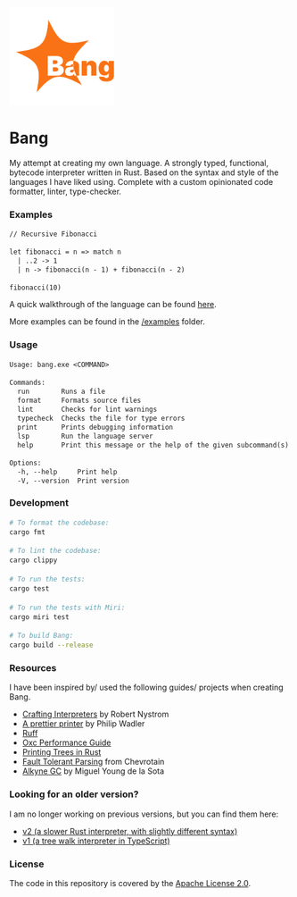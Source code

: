 <img src="./logo.svg" height="175px">

# Bang

My attempt at creating my own language. A strongly typed, functional, bytecode interpreter written in Rust. Based on the syntax and style of the languages I have liked using. Complete with a custom opinionated code formatter, linter, type-checker.

### Examples

```bang
// Recursive Fibonacci

let fibonacci = n => match n
  | ..2 -> 1
  | n -> fibonacci(n - 1) + fibonacci(n - 2)

fibonacci(10)
```

A quick walkthrough of the language can be found [here](/examples/syntax.bang).

More examples can be found in the [/examples](./examples/) folder.

### Usage

```
Usage: bang.exe <COMMAND>

Commands:
  run        Runs a file
  format     Formats source files
  lint       Checks for lint warnings
  typecheck  Checks the file for type errors
  print      Prints debugging information
  lsp        Run the language server
  help       Print this message or the help of the given subcommand(s)

Options:
  -h, --help     Print help
  -V, --version  Print version
```

### Development

```sh
# To format the codebase:
cargo fmt

# To lint the codebase:
cargo clippy

# To run the tests:
cargo test

# To run the tests with Miri:
cargo miri test

# To build Bang:
cargo build --release
```

### Resources

I have been inspired by/ used the following guides/ projects when creating Bang.

- [Crafting Interpreters](https://craftinginterpreters.com/) by Robert Nystrom
- [A prettier printer](https://homepages.inf.ed.ac.uk/wadler/papers/prettier/prettier.pdf) by Philip Wadler
- [Ruff](https://github.com/astral-sh/ruff)
- [Oxc Performance Guide](https://oxc-project.github.io/docs/learn/performance.html)
- [Printing Trees in Rust](https://www.georgevreilly.com/blog/2023/01/24/TreeInRust2PrintingTrees.html)
- [Fault Tolerant Parsing](https://chevrotain.io/docs/tutorial/step4_fault_tolerance.html) from Chevrotain
- [Alkyne GC](https://mcyoung.xyz/2022/06/07/alkyne-gc/) by Miguel Young de la Sota

### Looking for an older version?

I am no longer working on previous versions, but you can find them here:

- [v2 (a slower Rust interpreter, with slightly different syntax)](https://github.com/brownben/bang2)
- [v1 (a tree walk interpreter in TypeScript)](https://github.com/brownben/bang/releases/tag/JS)

### License

The code in this repository is covered by the [Apache License 2.0](./LICENSE).
